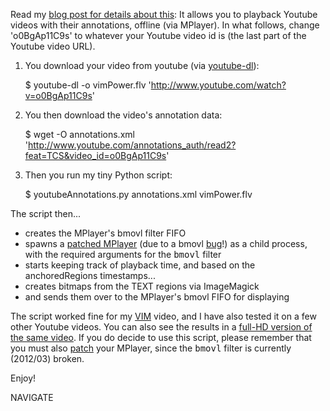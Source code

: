 Read my [blog post for details about this](http://ttsiodras.github.com/youtube.html): It allows you to playback Youtube videos with their annotations, offline
(via MPlayer). In what follows, change 'o0BgAp11C9s' to whatever your
Youtube video id is (the last part of the Youtube video URL).

1. You download your video from youtube (via [youtube-dl](http://rg3.github.com/youtube-dl/)):

    $ youtube-dl -o vimPower.flv 'http://www.youtube.com/watch?v=o0BgAp11C9s'

2. You then download the video's annotation data:

    $ wget -O annotations.xml 'http://www.youtube.com/annotations_auth/read2?feat=TCS&video_id=o0BgAp11C9s'

3. Then you run my tiny Python script:

    $ youtubeAnnotations.py annotations.xml vimPower.flv

The script then...

* creates the MPlayer's bmovl filter FIFO
* spawns a [patched MPlayer](http://ttsiodras.github.com/patch.bmovl.gz) (due to a bmovl [bug](http://lists.mplayerhq.hu/pipermail/mplayer-users/2012-March/084269.html)!) as a child process, with the required arguments for the <tt>bmovl</tt> filter
* starts keeping track of playback time, and based on the anchoredRegions timestamps...
* creates bitmaps from the TEXT regions via ImageMagick
* and sends them over to the MPlayer's bmovl FIFO for displaying

The script worked fine for my [VIM](http://ttsiodras.github.com/myvim.html#vimeovim) video, and I have also tested it on a few other Youtube videos. You can also see the results in a [full-HD version of the same video](http://www.mediafire.com/file/ge1imhbivswsixr/Vim.C.and.C++.flv). If you do decide to use this script, please remember that you must also [patch](http://ttsiodras.github.com/patch.bmovl.gz) your MPlayer, since the <tt>bmovl</tt> filter is currently (2012/03) broken.

Enjoy!

NAVIGATE
